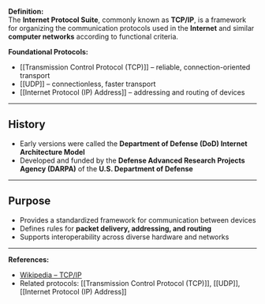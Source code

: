 **Definition:**  
The **Internet Protocol Suite**, commonly known as **TCP/IP**, is a framework for organizing the communication protocols used in the **Internet** and similar **computer networks** according to functional criteria.

**Foundational Protocols:**  
- [[Transmission Control Protocol (TCP)]] – reliable, connection-oriented transport  
- [[UDP]] – connectionless, faster transport  
- [[Internet Protocol (IP) Address]] – addressing and routing of devices  

---

## **History**
- Early versions were called the **Department of Defense (DoD) Internet Architecture Model**  
- Developed and funded by the **Defense Advanced Research Projects Agency (DARPA)** of the **U.S. Department of Defense**  

---

## **Purpose**
- Provides a standardized framework for communication between devices  
- Defines rules for **packet delivery, addressing, and routing**  
- Supports interoperability across diverse hardware and networks  

---

**References:**  
- [Wikipedia – TCP/IP](https://en.wikipedia.org/wiki/Internet_protocol_suite)  
- Related protocols: [[Transmission Control Protocol (TCP)]], [[UDP]], [[Internet Protocol (IP) Address]]